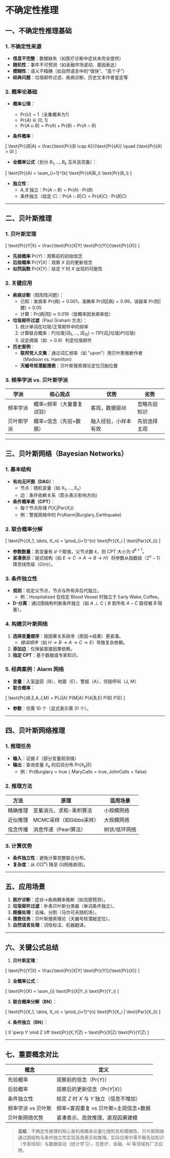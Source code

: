 # 不确定性推理

## 一、不确定性推理基础
### 1. **不确定性来源**
- **信息不完整**：数据缺失（如医疗诊断中症状未完全提供）
- **随机性**：事件不可预测（如金融市场波动、基因表达）
- **模糊性**：语义不精确（如自然语言中的“很快”、“高个子”）
- **经典问题**：垃圾邮件过滤、疾病诊断、历史文本作者鉴定等

### 2. **概率论基础**
- **概率公理**：

  - $\text{Pr}(U) = 1$（全集概率为1）
  - $\text{Pr}(A) \in [0, 1]$
  - $\text{Pr}(A \cup B) = \text{Pr}(A) + \text{Pr}(B) - \text{Pr}(A \cap B)$
- **条件概率**：

\[
\text{Pr}(B|A) = \frac{\text{Pr}(B \cap A)}{\text{Pr}(A)} \quad (\text{Pr}(A) > 0)
\]

- **全概率公式**（划分 $B_1,\dots,B_k$ 互斥且完备）：

\[
\text{Pr}(A) = \sum_{i=1}^{k} \text{Pr}(A|B_i) \text{Pr}(B_i)
\]

- **独立性**：
  - $A,B$ 独立：$\text{Pr}(A \cap B) = \text{Pr}(A) \cdot \text{Pr}(B)$
  - 条件独立（给定 $C$）：$\text{Pr}(A \cap B|C) = \text{Pr}(A|C) \cdot \text{Pr}(B|C)$

---

## 二、贝叶斯推理
### 1. **贝叶斯定理**

\[
\text{Pr}(Y|X) = \frac{\text{Pr}(X|Y) \text{Pr}(Y)}{\text{Pr}(X)}
\]

- **先验概率** $\text{Pr}(Y)$：观察前的初始信念
- **后验概率** $\text{Pr}(Y|X)$：观察 $X$ 后的更新信念
- **似然函数** $\text{Pr}(X|Y)$：给定 $Y$ 时 $X$ 出现的可能性

### 2. **关键应用**
- **疾病诊断**（假阳性问题）：
  - 已知：发病率 $\text{Pr}(\text{病}) = 0.001$，准确率 $\text{Pr}(\text{阳}|\text{病}) = 0.99$，误报率 $\text{Pr}(\text{阳}|\text{健}) = 0.05$
  - 计算：$\text{Pr}(\text{病}|\text{阳}) \approx 0.019$（低概率因发病率低）
- **垃圾邮件过滤**（Paul Graham 方法）：
  1. 统计单词在垃圾/正常邮件中的频率
  2. 计算联合概率：$P(\text{垃圾}|\text{词}_1,\dots,\text{词}_{15}) \propto \prod P(\text{词}_i|\text{垃圾}) P(\text{垃圾})$
  3. 设定阈值（如 $>0.9$）判定垃圾邮件
- **历史案例**：
  - **联邦党人文集**：通过词汇频率（如 "upon"）用贝叶斯推断作者（Madison vs. Hamilton）
  - **天蝎号核潜艇搜救**：贝叶斯搜索理论定位沉船位置

### 3. **频率学派 vs. 贝叶斯学派**
| **学派**       | **核心观点**                            | **优势**               | **劣势**               |
|----------------|----------------------------------------|------------------------|------------------------|
| 频率学派       | 概率=频率（大量重复试验）               | 客观，数据驱动         | 忽略先验知识           |
| 贝叶斯学派     | 概率=信念（先验+数据）                  | 融入经验，小样本有效   | 先验选择主观           |

---

## 三、贝叶斯网络（Bayesian Networks）
### 1. **基本结构**
- **有向无环图（DAG）**：
  - 节点：随机变量（如 $X_1,\dots,X_n$）
  - 边：条件依赖关系（箭头表示影响方向）
- **条件概率表（CPT）**：
  - 每个节点存储 $P(X_i | \text{Par}(X_i))$
  - 例：警报网络中的 $\text{Pr}(\text{Alarm} | \text{Burglary}, \text{Earthquake})$

### 2. **联合概率分解**

\[
\text{Pr}(X_1, \dots, X_n) = \prod_{i=1}^{n} \text{Pr}(X_i | \text{Par}(X_i))
\]

- **参数数量**：若变量有 $d$ 个取值，父节点数 $k$，则 CPT 大小为 $d^{k+1}$。
- **紧凑表示**：链式结构（如 $E \to C \to A \to B \to H$）将参数从指数级（$2^n-1$）降至线性级（$O(n)$）。

### 3. **条件独立性**
- **规则**：给定父节点，节点与所有非后代独立。
  - 例：$\text{Hospitalized}$ 在给定 $\text{Blood Vessel}$ 时独立于 $\text{Early Wake}, \text{Coffee}$。
- **D-分离**：通过图结构判断条件独立（如 $A \perp C \mid B$ 若所有 $A-C$ 路径被 $B$ 阻塞）。

### 4. **构建贝叶斯网络**
1. **选择变量顺序**：按因果关系排序（原因→结果）更紧凑。
   - *错误顺序*（如 $H \to B \to A \to C \to E$）导致复杂依赖。
2. **添加边**：仅保留直接因果依赖。
3. **指定 CPT**：基于数据或专家知识。

### 5. **经典案例：Alarm 网络**
- **变量**：入室盗窃（B）、地震（E）、警报（A）、邻居呼叫（J, M）
- **联合概率**：

\[
\text{Pr}(B,E,A,J,M) = P(J|A) P(M|A) P(A|B,E) P(B) P(E)
\]

- **参数**：仅需 10 个（显式表示需 31 个）。

---

## 四、贝叶斯网络推理
### 1. **推理任务**
- **输入**：证据 $E$（部分变量观测值）
- **输出**：查询变量 $X_k$ 的后验分布 $\text{Pr}(X_k | E)$
  - 例：$\text{Pr}(\text{Burglary}=\text{true} \mid \text{MaryCalls}=\text{true}, \text{JohnCalls}=\text{false})$

### 2. **推理方法**
| **方法**       | **原理**                               | **适用场景**         |
|----------------|----------------------------------------|----------------------|
| 精确推理       | 变量消元、求和-乘积算法                | 小规模网络           |
| 近似推理       | MCMC采样（如Gibbs采样）                | 大规模网络           |
| 信念传播       | 消息传递（Pearl算法）                  | 树状/低环网络        |

### 3. **计算优势**
- **条件独立性**：避免计算完整联合分布。
- **复杂度**：从 $O(2^n)$ 降至 $O(\text{网络直径})$。

---

## 五、应用场景
1. **医疗诊断**：症状→疾病概率推断（如流感预测）。
2. **垃圾邮件过滤**：朴素贝叶斯分类器（单词条件独立）。
3. **图像处理**：去噪、分割（马尔可夫随机场）。
4. **搜救任务**：贝叶斯搜索理论（天蝎号核潜艇定位）。
5. **自然语言处理**：词性标注、机器翻译。

---

## 六、关键公式总结
1. **贝叶斯定理**：

\[
\text{Pr}(Y|X) = \frac{\text{Pr}(X|Y) \text{Pr}(Y)}{\text{Pr}(X)}
\]

2. **全概率公式**：

\[
\text{Pr}(X) = \sum_{i} \text{Pr}(X|Y_i) \text{Pr}(Y_i)
\]

3. **联合概率分解（BN）**：

\[
\text{Pr}(X_1, \dots, X_n) = \prod_{i=1}^{n} \text{Pr}(X_i | \text{Par}(X_i))
\]

4. **条件独立（BN）**：

\[
X \perp Y \mid Z \iff \text{Pr}(X,Y|Z) = \text{Pr}(X|Z) \text{Pr}(Y|Z)
\]

---

## 七、重要概念对比
| **概念**          | **定义**                                                                 |
|--------------------|--------------------------------------------------------------------------|
| 先验概率           | 观察前的信念（$\text{Pr}(Y)$）                                          |
| 后验概率           | 观察后的更新信念（$\text{Pr}(Y\|X)$）                                   |
| 条件独立性         | 给定 $Z$ 时 $X$ 与 $Y$ 独立（信息不增加）                               |
| 频率学派 vs 贝叶斯 | 频率=客观重复 vs 贝叶斯=主观信念+数据                                   |
| 贝叶斯网络优势     | 紧凑表示、高效推理、直观因果建模                                        |

> **总结**：不确定性推理的核心是利用概率论量化随机性和模糊性，贝叶斯网络通过图结构与条件独立性实现高效表示和推理。实际应用中需平衡先验知识（专家经验）与数据驱动（统计学习），在医疗、金融、AI 等领域有广泛应用。